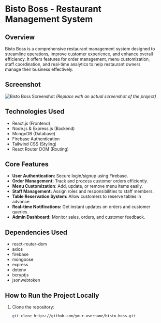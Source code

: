# Bisto Boss - Restaurant Management System

## Overview
Bisto Boss is a comprehensive restaurant management system designed to streamline operations, improve customer experience, and enhance overall efficiency. It offers features for order management, menu customization, staff coordination, and real-time analytics to help restaurant owners manage their business effectively.

## Screenshot
![Bisto Boss Screenshot](https://via.placeholder.com/800x400) *(Replace with an actual screenshot of the project)*

## Technologies Used
- React.js (Frontend)
- Node.js & Express.js (Backend)
- MongoDB (Database)
- Firebase Authentication
- Tailwind CSS (Styling)
- React Router DOM (Routing)

## Core Features
- **User Authentication:** Secure login/signup using Firebase.
- **Order Management:** Track and process customer orders efficiently.
- **Menu Customization:** Add, update, or remove menu items easily.
- **Staff Management:** Assign roles and responsibilities to staff members.
- **Table Reservation System:** Allow customers to reserve tables in advance.
- **Real-time Notifications:** Get instant updates on orders and customer queries.
- **Admin Dashboard:** Monitor sales, orders, and customer feedback.

## Dependencies Used
- react-router-dom
- axios
- firebase
- mongoose
- express
- dotenv
- bcryptjs
- jsonwebtoken

## How to Run the Project Locally
1. Clone the repository:
   ```sh
   git clone https://github.com/your-username/bisto-boss.git

